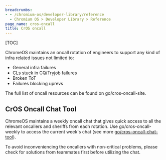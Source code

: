 ```yaml
---
breadcrumbs:
- - /chromium-os/developer-library/reference
  - Chromium OS > Developer Library > Reference
page_name: cros-oncall
title: CrOS oncall
---
```


[TOC]

ChromeOS maintains an oncall rotation of engineers to support any kind of infra
related issues not limited to:

*   General infra failures
*   CLs stuck in CQ/Tryjob failures
*   Broken ToT
*   Failures blocking uprevs

The full list of oncall resources can be found on go/cros-oncall-site.

## CrOS Oncall Chat Tool

ChromeOS maintains a weekly oncall chat that gives quick access to all the
relevant oncallers and sheriffs from each rotation. Use go/cros-oncall-weekly to
access the current week's chat (see more
[go/cros-oncall-chat-tool](http://goto.google.com/cros-oncall-chat-tool)).

To avoid inconveniencing the oncallers with non-critical problems, please check
for solutions from teammates first before utilizing the chat.
